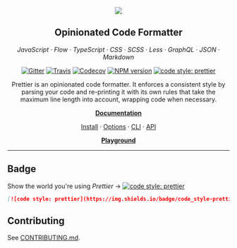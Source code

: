 <center>

![](https://cloud.githubusercontent.com/assets/311752/24736977/385d81c8-1a40-11e7-8adc-c4c879ba6c31.png)

## Opinionated Code Formatter

_JavaScript · Flow · TypeScript · CSS · SCSS · Less · GraphQL · JSON · Markdown_

[![Gitter](https://img.shields.io/gitter/room/jlongster/prettier.svg?style=flat-square)](https://gitter.im/jlongster/prettier)
[![Travis](https://img.shields.io/travis/prettier/prettier.svg?style=flat-square)](https://travis-ci.org/prettier/prettier)
[![Codecov](https://img.shields.io/codecov/c/github/prettier/prettier.svg?style=flat-square)](https://codecov.io/gh/prettier/prettier)
[![NPM version](https://img.shields.io/npm/v/prettier.svg?style=flat-square)](https://www.npmjs.com/package/prettier)
[![code style: prettier](https://img.shields.io/badge/code_style-prettier-ff69b4.svg?style=flat-square)](#badge)

Prettier is an opinionated code formatter. It enforces a consistent style by
parsing your code and re-printing it with its own rules that take the maximum
line length into account, wrapping code when necessary.

**[Documentation](https://prettier.io/docs/en/)**

[Install](https://prettier.io/docs/en/install.html) ·
[Options](https://prettier.io/docs/en/options.html) ·
[CLI](https://prettier.io/docs/en/cli.html) ·
[API](https://prettier.io/docs/en/usage-options.html)

**[Playground](https://prettier.io/playground/)**


</center>

- - -

## Badge

Show the world you're using *Prettier* → [![code style: prettier](https://img.shields.io/badge/code_style-prettier-ff69b4.svg?style=flat-square)](https://github.com/prettier/prettier)

```md
[![code style: prettier](https://img.shields.io/badge/code_style-prettier-ff69b4.svg?style=flat-square)](https://github.com/prettier/prettier)
```

## Contributing

See [CONTRIBUTING.md](CONTRIBUTING.md).

